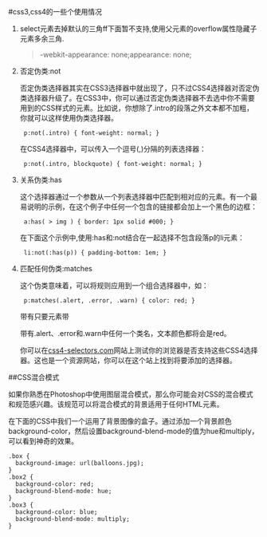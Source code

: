 #css3,css4的一些个使用情况

1. select元素去掉默认的三角ff下面暂不支持,使用父元素的overflow属性隐藏子元素多余三角.

	>-webkit-appearance: none;appearance: none;
2. 否定伪类:not

	否定伪类选择器其实在CSS3选择器中就出现了，只不过CSS4选择器对否定伪类选择器升级了。在CSS3中，你可以通过否定伪类选择器不去选中你不需要用到的CSS样式的元素。比如说，你想除了.intro的段落之外文本都不加粗，你就可以这样使用伪类选择器。

		p:not(.intro) { font-weight: normal; }

	在CSS4选择器中，可以传入一个逗号(,)分隔的列表选择器：

		p:not(.intro, blockquote) { font-weight: normal; }

3. 关系伪类:has

	这个选择器通过一个参数从一个列表选择器中匹配到相对应的元素。有一个最易说明的示例，在这个例子中任何一个包含<img>的<a>链接都会加上一个黑色的边框：

		a:has( > img ) { border: 1px solid #000; }

	在下面这个示例中,使用:has和:not结合在一起选择不包含段落p的li元素：

		li:not(:has(p)) { padding-bottom: 1em; }
4. 匹配任何伪类:matches

	这个伪类意味着，可以将规则应用到一个组合选择器中，如：

		p:matches(.alert, .error, .warn) { color: red; }

	带有只要元素带<p>带有.alert、.error和.warn中任何一个类名，文本颜色都将会是red。

	你可以在[css4-selectors.com]('css4-selectors.com')网站上测试你的浏览器是否支持这些CSS4选择器。这也是一个资源网站，你可以在这个站上找到将要添加的选择器。

##CSS混合模式

如果你熟悉在Photoshop中使用图层混合模式，那么你可能会对CSS的混合模式和规范感兴趣。该规范可以将混合模式的背景适用于任何HTML元素。

在下面的CSS中我们一个运用了背景图像的盒子。通过添加一个背景颜色background-color，然后设置background-blend-mode的值为hue和multiply，可以看到神奇的效果。

	.box {
	  background-image: url(balloons.jpg);
	}
	.box2 {
	  background-color: red;
	  background-blend-mode: hue;
	}
	.box3 {
	  background-color: blue;
	  background-blend-mode: multiply;
	}





